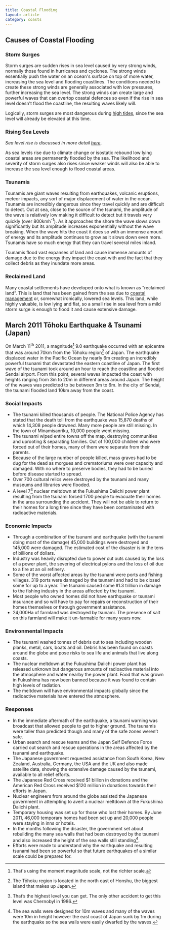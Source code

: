 ```yaml
---
title: Coastal Flooding
layout: article
category: coasts
---
```


## Causes of Coastal Flooding

### Storm Surges

Storm surges are sudden rises in sea level caused by very strong winds, normally those found in hurricanes and cyclones. The strong winds essentially push the water on an ocean's surface on top of more water, increasing the sea level and flooding coastlines. The conditions needed to create these strong winds are generally associated with low pressures, further increasing the sea level. The strong winds can create large and powerful waves that can overtop coastal defences so even if the rise in sea level doesn't flood the coastline, the resulting waves likely will.

Logically, storm surges are most dangerous during [high tides][tides], since the sea level will already be elevated at this time.

### Rising Sea Levels

_Sea level rise is discussed in more detail [here][sea-level-change]_.

As sea levels rise due to climate change or isostatic rebound low lying coastal areas are permanently flooded by the sea. The likelihood and severity of storm surges also rises since weaker winds will also be able to increase the sea level enough to flood coastal areas.

### Tsunamis

Tsunamis are giant waves resulting from earthquakes, volcanic eruptions, meteor impacts, any sort of major displacement of water in the ocean. Tsunamis are incredibly dangerous since they travel quickly and are difficult to detect. Out at sea, close to the source of the tsunami, the amplitude of the wave is relatively low making it difficult to detect but it travels very quickly (over 800kmh<sup>-1</sup>). As it approaches the shore the wave slows down significantly but its amplitude increases exponentially without the wave breaking. When the wave hits the coast it does so with an immense amount of energy and its amplitude continues to grow as it slows down even more. Tsunamis have so much energy that they can travel several miles inland.

Tsunamis flood vast expanses of land and cause immense amounts of damage due to the energy they impact the coast with and the fact that they collect debris as they inundate more areas.

### Reclaimed Land

Many coastal settlements have developed onto what is known as “reclaimed land”. This is land that has been gained from the sea due to [coastal management][coastal-management] or, somewhat ironically, lowered sea levels. This land, while highly valuable, is low lying and flat, so a small rise in sea level from a mild storm surge is enough to flood it and cause extensive damage.

## March 2011 Tōhoku Earthquake & Tsunami (Japan)

On March 11<sup>th</sup> 2011, a magnitude[^1] 9.0 earthquake occurred with an epicentre that was around 70km from the Tōhoku region[^2] of Japan. The earthquake displaced water in the Pacific Ocean by nearly 6m creating an incredibly powerful tsunami that devastated the eastern coastline of Japan. The first wave of the tsunami took around an hour to reach the coastline and flooded Sendai airport. From this point, several waves impacted the coast with heights ranging from 3m to 20m in different areas around Japan. The height of the waves was predicted to be between 3m to 6m. In the city of Sendai, the tsunami flooded land 10km away from the coast.

### Social Impacts

- The tsunami killed thousands of people. The National Police Agency has stated that the death toll from the earthquake was 15,870 deaths of which 14,308 people drowned. Many more people are still missing. In the town of Minamisanriku, 10,000 people went missing.
- The tsunami wiped entire towns off the map, destroying communities and uprooting & separating families. Out of 100,000 children who were forced out of their homes, many of them were separate from their parents.
- Because of the large number of people killed, mass graves had to be dug for the dead as morgues and crematoriums were over capacity and damaged. With no where to preserve bodies, they had to be buried before disease started to spread.
-  Over 700 cultural relics were destroyed by the tsunami and many museums and libraries were flooded.
- A level 7[^3] nuclear meltdown at the Fukushima Daiichi power plant resulting from the tsunami forced 1700 people to evacuate their homes in the area surrounding the accident. They will not be able to return to their homes for a long time since they have been contaminated with radioactive materials.

### Economic Impacts

- Through a combination of the tsunami and earthquake (with the tsunami doing most of the damage) 45,000 buildings were destroyed and 145,000 were damaged. The estimated cost of the disaster is in the tens of billions of dollars.
- Industry was heavily disrupted due to power cut outs caused by the loss of a power plant, the severing of electrical pylons and the loss of oil due to a fire at an oil refinery.
- Some of the worst affected areas by the tsunami were ports and fishing villages. 319 ports were damaged by the tsunami and had to be closed some for up to a year. The tsunami caused some ¥1.3 trillion in damage to the fishing industry in the areas affected by the tsunami.
- Most people who owned homes did not have earthquake or tsunami insurance and so will have to pay for repairs or reconstruction of their homes themselves or through government assistance.
- 24,000Ha of farmland was destroyed by tsunami. The presence of salt on this farmland will make it un-farmable for many years now.

### Environmental Impacts

- The tsunami washed tonnes of debris out to sea including wooden planks, metal, cars, boats and oil. Debris has been found on coasts around the globe and pose risks to sea life and animals that live along coasts.
- The nuclear meltdown at the Fukushima Daiichi power plant has released unknown but dangerous amounts of radioactive material into the atmosphere and water nearby the power plant. Food that was grown in Fukushima has now been banned because it was found to contain high levels of radiation.  
- The meltdown will have environmental impacts globally since the radioactive materials have entered the atmosphere.

### Responses

- In the immediate aftermath of the earthquake, a tsunami warning was broadcast that allowed people to get to higher ground. The tsunamis were taller than predicted though and many of the safe zones weren’t safe.
- Urban search and rescue teams and the Japan Self Defence Force carried out search and rescue operations in the areas affected by the tsunami and earthquake.
- The Japanese government requested assistance from South Korea, New Zealand, Australia, Germany, the USA and the UK and also made satellite data, showing the extensive damage caused by the tsunami, available to all relief efforts.
- The Japanese Red Cross received $1 billion in donations and the American Red Cross received $120 million in donations towards their efforts in Japan.
- Nuclear engineers from around the globe assisted the Japanese government in attempting to avert a nuclear meltdown at the Fukushima Daiichi plant.
- Temporary housing was set up for those who lost their homes. By June 2011, 46,000 temporary homes had been set up and 20,000 people were staying in inns or hotels.
- In the months following the disaster, the government set about rebuilding the many sea walls that had been destroyed by the tsunami and also increased the height of the sea walls still standing[^4].
- Efforts were made to understand why the earthquake and resulting tsunami had been so powerful so that future earthquakes of a similar scale could be prepared for.

[^1]: That's using the moment magnitude scale, not the richter scale.
[^2]: The Tōhoku region is located in the north east of Honshu, the biggest island that makes up Japan.
[^3]: That’s the highest level you can get. The only other accident to get this level was Chernobyl in 1986.
[^4]: The sea walls were designed for 10m waves and many of the waves were 10m in height however the east coast of Japan sunk by 1m during the earthquake so the sea walls were easily dwarfed by the waves.

[sea-level-change]: /coasts/sea-level-change/
[coastal-management]: /coasts/coastal-management/
[tides]: /coasts/tides/
